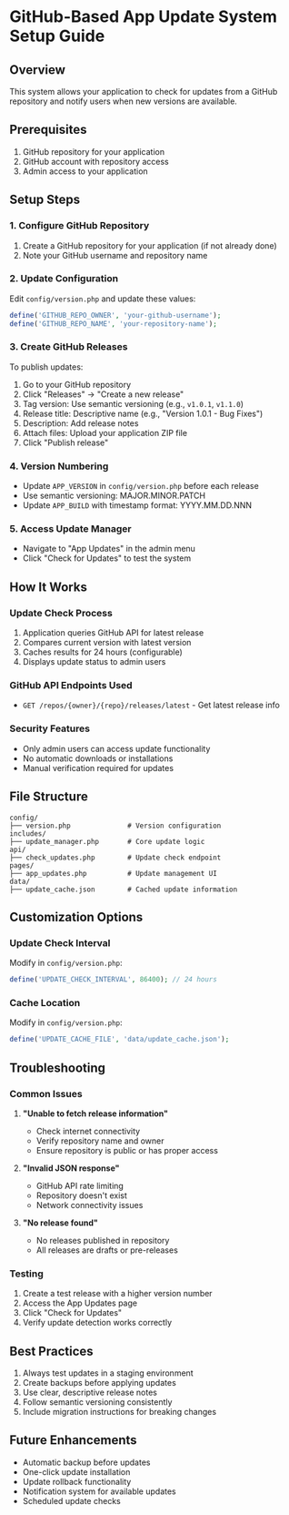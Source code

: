 # GitHub-Based App Update System Setup Guide

## Overview
This system allows your application to check for updates from a GitHub repository and notify users when new versions are available.

## Prerequisites
1. GitHub repository for your application
2. GitHub account with repository access
3. Admin access to your application

## Setup Steps

### 1. Configure GitHub Repository
1. Create a GitHub repository for your application (if not already done)
2. Note your GitHub username and repository name

### 2. Update Configuration
Edit `config/version.php` and update these values:
```php
define('GITHUB_REPO_OWNER', 'your-github-username');
define('GITHUB_REPO_NAME', 'your-repository-name');
```

### 3. Create GitHub Releases
To publish updates:
1. Go to your GitHub repository
2. Click "Releases" → "Create a new release"
3. Tag version: Use semantic versioning (e.g., `v1.0.1`, `v1.1.0`)
4. Release title: Descriptive name (e.g., "Version 1.0.1 - Bug Fixes")
5. Description: Add release notes
6. Attach files: Upload your application ZIP file
7. Click "Publish release"

### 4. Version Numbering
- Update `APP_VERSION` in `config/version.php` before each release
- Use semantic versioning: MAJOR.MINOR.PATCH
- Update `APP_BUILD` with timestamp format: YYYY.MM.DD.NNN

### 5. Access Update Manager
- Navigate to "App Updates" in the admin menu
- Click "Check for Updates" to test the system

## How It Works

### Update Check Process
1. Application queries GitHub API for latest release
2. Compares current version with latest version
3. Caches results for 24 hours (configurable)
4. Displays update status to admin users

### GitHub API Endpoints Used
- `GET /repos/{owner}/{repo}/releases/latest` - Get latest release info

### Security Features
- Only admin users can access update functionality
- No automatic downloads or installations
- Manual verification required for updates

## File Structure
```
config/
├── version.php              # Version configuration
includes/
├── update_manager.php       # Core update logic
api/
├── check_updates.php        # Update check endpoint
pages/
├── app_updates.php          # Update management UI
data/
├── update_cache.json        # Cached update information
```

## Customization Options

### Update Check Interval
Modify in `config/version.php`:
```php
define('UPDATE_CHECK_INTERVAL', 86400); // 24 hours
```

### Cache Location
Modify in `config/version.php`:
```php
define('UPDATE_CACHE_FILE', 'data/update_cache.json');
```

## Troubleshooting

### Common Issues
1. **"Unable to fetch release information"**
   - Check internet connectivity
   - Verify repository name and owner
   - Ensure repository is public or has proper access

2. **"Invalid JSON response"**
   - GitHub API rate limiting
   - Repository doesn't exist
   - Network connectivity issues

3. **"No release found"**
   - No releases published in repository
   - All releases are drafts or pre-releases

### Testing
1. Create a test release with a higher version number
2. Access the App Updates page
3. Click "Check for Updates"
4. Verify update detection works correctly

## Best Practices
1. Always test updates in a staging environment
2. Create backups before applying updates
3. Use clear, descriptive release notes
4. Follow semantic versioning consistently
5. Include migration instructions for breaking changes

## Future Enhancements
- Automatic backup before updates
- One-click update installation
- Update rollback functionality
- Notification system for available updates
- Scheduled update checks